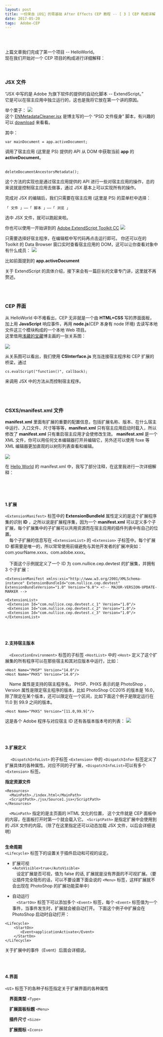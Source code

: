 ```yaml
---
layout: post
title: 一份来自 iOS🙈 的零基础 After Effects CEP 教程 -- [ 3 ] CEP 构成详解
date: 2017-05-20 
tags:  Adobe-CEP   
---
```


<br><br>

上篇文章我们完成了第一个项目 -- HelloWorld。<br>
现在我们开始对一个 CEP 项目的构成进行详细解释：
<br><br><br>

### JSX 文件

“JSX 中写的是 Adobe 为旗下软件的提供的自动化脚本 -- ExtendScript。”<br>
它是可以在宿主应用中独立运行的，这也是我将它放在第一个讲的原因。

举个栗子：
![](/images/posts/jekyll/2017-05-14-CEPCourse_03-01.jpg)<br>
这个 [ENMetadataCleaner.jsx](https://github.com/yyued/ENMetadataCleaner) 是博主写的一个 “PSD 文件瘦身” 脚本，有兴趣的可以 [download](https://github.com/yyued/ENMetadataCleaner.git) 来看看。

其中：<br>

```
var mainDocument = app.activeDocument;
```

调用了宿主应用 (这里是 PS) 提供的 API 从 DOM 中获取当前 **app** 的 **activeDocument**。<br><br>

```
deleteDocumentAncestorsMetadata();
```
这个方法的实现也是通过宿主应用提供的 API 进行一些对宿主应用的操作，总的来说就是控制宿主应用去做事，通过 JSX 基本上可以实现所有的操作。<br>

完成对 JSX 的编辑后，我们只需要在宿主应用 (这里是 PS) 的菜单栏中选择：

```
「 文件 」——「 脚本 」——「 浏览 」
```

选中 JSX 文件，就可以跑起来啦。

你也可以使用一开始讲到的 [Adobe ExtendScript Toolkit CC](http://errnull.top/2017/05/CEPCourse_01/) 
![](/images/posts/jekyll/2017-05-12-CEPCourse_01-02.jpg)

只需要选择好宿主程序，在编辑框中写代码再点击运行即可。
你还可以在的 Toolkit 的 Data Browser 窗口实时查看宿主应用的 DOM，这可以让你查看对象中有什么成员：
![](/images/posts/jekyll/2017-05-14-CEPCourse_02-05.jpg)

比如前面提到的 **app.activeDocument**

关于 ExtendScript 的具体介绍，接下来会有一篇巨长的文章专门讲，这里就不再赘述。
<br><br><br><br>

### CEP 界面

从 HelloWorld 中不难看出，CEP 无非就是一个由 **HTML+CSS** 写的界面面板，加上用 **JavaScript** 响应事件，再用 **node.js**(CEP 本身有 node 环境) 去读写本地文件这三个模块构成的一个本地 Web 项目。<br>
这里借用[浅藏的宝藏](http://nullice.com/archives/1622)博主画的一张关系图：<br><br>
![](/images/posts/jekyll/2017-05-14-CEPCourse_03-02.jpg)

从关系图可以看出，我们使用 **CSInterface.js** 充当连接宿主程序和 CEP 扩展的桥梁，通过
```
cs.evalScript("function()", callback);
```
来调用 JSX 中的方法从而控制宿主程序。
<br><br><br><br>

### CSXS/manifest.xml 文件

**manifest.xml** 里面有扩展的重要的配置信息，包括扩展名称、版本、在什么宿主中运行、入口文件、尺寸等等等，**manifest.xml** 只有宿主应用启动时载入，所以修改了 **manifest.xml** 只有重启宿主应用才会使修改生效。 **manifest.xml** 是一个 XML 文件，你可以用任何文本编辑器打开并编辑它，另外还可以使用 foxe 等 XML 编辑器更加直观的以树形列表查看和编辑。<br><br>
![](/images/posts/jekyll/2017-05-14-CEPCourse_03-03.jpg)

在 [Hello World](https://github.com/errnull/CEP-Demo.git) 的 manifest.xml 中，我写了部分注释，在这里我进行一次详细解释：<br><br>

<br><br>

#### 1.扩展

```<ExtensionManifest>```
 标签中的 **ExtensionBundleId** 属性定义的是这个扩展程序集的识别 **ID** ，之所以说是扩展程序集，因为一个 **manifest.xml** 可以定义多个子扩展，每个扩展集中的子扩展可以共用资源而在宿主应用的插件列表中有自己的位置。<br>
　每个子扩展的信息写在 ```<ExtensionList>``` 的 ```<Extension>``` 子标签中。每个扩展 ID 都需要是唯一的，所以常常使用前缀避免与其他开发者的扩展冲突如：com.yourName.xxxx、com.adobe.xxxx。<br><br>
　下面这个示例就定义了一个 ID 为 com.nullice.cep.devtest 的扩展集，并拥有 3 个子扩展：

```
<ExtensionManifest xmlns:xsi="http://www.w3.org/2001/XMLSchema-instance" ExtensionBundleId="com.nullice.cep.devtest" ExtensionBundleVersion="1.0" Version="6.0"> <!-- MAJOR-VERSION-UPDATE-MARKER -->

<ExtensionList>
 <Extension Id="com.nullice.cep.devtest.c_1" Version="1.0"/> 
 <Extension Id="com.nullice.cep.devtest.c_2" Version="1.0"/> 
 <Extension Id="com.nullice.cep.devtest.c_3" Version="1.0"/> 
</ExtensionList>
```

<br><br>

#### 2.支持宿主版本

　```<ExecutionEnvironment>``` 标签的子标签 ```<HostList>``` 中的 ```<Host>``` 定义了这个扩展集的所有程序可以在那些宿主和其对应版本中运行，比如：

```
<Host Name="PHSP" Version="14.0"/>
<Host Name="PHXS" Version="14.0"/>
```

　Name 属性是支持的宿主程序名， PHSP、PHXS 表示的是 PhotoShop ，Version 属性是限定宿主程序的版本，比如 PhotoShop CC2015 的版本是 16.0，除了限定在某个版本，还可以限定在一个区间，比如下面这个例子是限定运行在 11.0 到 99.9 之间的版本。

```
<Host Name="PHXS" Version="[11.0,99.9]"/>
```

这是各个 Adobe 程序与对应宿主 ID 还有各版本版本号的列表：
![](/images/posts/jekyll/2017-05-14-CEPCourse_03-04.jpg)

<br><br>

#### 3.扩展定义

　 ```<DispatchInfoList>``` 的子标签 ```<Extension>``` 中的 ```<DispatchInfo>``` 标签定义了扩展具体的各种属性。对应不同的子扩展，```<DispatchInfoList>```可以有多个```<Extension>``` 标签。

**指定资源文件**

```
<Resources>    
  <MainPath>./index.html</MainPath>
  <ScriptPath>./jsx/Source1.jsx</ScriptPath>
</Resources>
```

　```<MainPath>``` 指定的是主页面的 HTML 文化的位置， 这个文件就是 CEP 面板中的内容，在面板打开时第一个就会载入它。
```<ScriptPath>``` 是指定扩展中会使用到的 JSX 文件的内容。（除了在这里指定还可以动态加载 JSX 文件，以后会详细说明）<br><br>

**生命周期**<br>
```<Lifecycle>``` 标签下的设置关于插件启动和可视的设定。

* 扩展可视<br>
```<AutoVisible>true</AutoVisible>```<br>
　设定扩展是否可视，值为 false 的话, 扩展就是没有界面的不可视扩展。（要让插件完全隐形的话，可以不要设置下面会说的 ```<Menu>``` 标签，这样扩展就不会出现在 PhotoShop 的扩展功能菜单中）

* 自动运行<br>
　```<StartOn>``` 标签下可以添加多个 ```<Event>``` 标签，每个 ```<Event>``` 标签值为一个事件，当事件发生时，扩展就会被自动打开。
下面这个例子中扩展会在 PhotoShop 启动时自动打开：

```
<Lifecycle>
    <StartOn>
       <Event>applicationActivate</Event>
    </StartOn>
</Lifecycle>
```
关于扩展中的事件（Event）后面会详细说。

<br><br>

#### 4.界面

```<UI>``` 标签下的各种子标签指定关于扩展界面的各种属性

　**界面类型** ```<Type>``` <br>

　**扩展面板标题** ```<Menu>``` <br>

　**插件尺寸** ```<Size>``` <br>

　**扩展图标** ```<Icons>``` <br>


